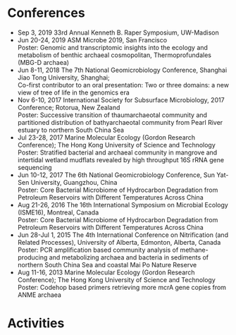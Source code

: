 # Conferences
* Sep 3, 2019	33rd Annual Kenneth B. Raper Symposium, UW-Madison    
* Jun 20-24, 2019	ASM Microbe 2019, San Francisco    
Poster: Genomic and transcriptomic insights into the ecology and metabolism of benthic archaeal cosmopolitan, Thermoprofundales (MBG-D archaea)    
* Jun 8-11, 2018	The 7th National Geomicrobiology Conference, Shanghai Jiao Tong University, Shanghai;    
Co-first contributor to an oral presentation: Two or three domains: a new view of tree of life in the genomics era    
* Nov 6-10, 2017	International Society for Subsurface Microbiology, 2017 Conference; Rotorua, New Zealand    
Poster: Successive transition of thaumarchaeotal community and partitioned distribution of bathyarchaeotal community from Pearl River estuary to northern South China Sea    
* Jul 23-28, 2017	Marine Molecular Ecology (Gordon Research Conference); The Hong Kong University of Science and Technology    
Poster: Stratified bacterial and archaeal community in mangrove and intertidal wetland mudflats revealed by high throughput 16S rRNA gene sequencing    
* Jun 10-12, 2017	The 6th National Geomicrobiology Conference, Sun Yat-Sen University, Guangzhou, China     
Poster: Core Bacterial Microbiome of Hydrocarbon Degradation from Petroleum Reservoirs with Different Temperatures Across China    
* Aug 21-26, 2016	The 16th International Symposium on Microbial Ecology (ISME16), Montreal, Canada    
Poster: Core Bacterial Microbiome of Hydrocarbon Degradation from Petroleum Reservoirs with Different Temperatures Across China    
* Jun 28-Jul 1, 2015	The 4th International Conference on Nitrification (and Related Processes), University of Alberta, Edmonton, Alberta, Canada     
Poster: PCR amplification based community analysis of methane-producing and metabolizing archaea and bacteria in sediments of northern South China Sea and coastal Mai Po Nature Reserve    
* Aug 11-16, 2013	Marine Molecular Ecology (Gordon Research Conference); The Hong Kong University of Science and Technology    
Poster: Codehop based primers retrieving more mcrA gene copies from ANME archaea    

# Activities
